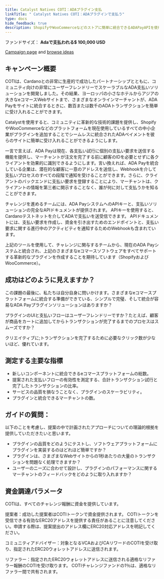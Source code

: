 ```yaml
---
title: Catalyst Natives COTI：ADAプラグイン支払
linkTitle: " Catalyst Natives COTI：ADAプラグインで支払う"
type: docs
hide_feedback: true
description: ShopifyやWooCommerceなどのストアに簡単に統合できるADAPayAPIを使用してADA支払いプラグインを作成します
---
```


ファンドサイズ： **Adaで支払われる$ 100,000 USD**

[Campaign page](https://cardano.ideascale.com/a/campaign-home/26256) and [browse ideas](https://cardano.ideascale.com/a/ideas/top/campaign-filter/byids/campaigns/26256/stage/unspecified)

## キャンペーン概要

COTIは、Cardanoとの非常に生産的で成功したパートナーシップとともに、コミュニティ向けの非常にユーザーフレンドリーでスケーラブルなADA支払いソリューションを開発しました。その結果、ヨーロッパの小さなホテルからアジアの大きなeコマースWebサイトまで、さまざまなオンラインマーチャントが、ADA Payをサイトに統合するときに、数百または数千のADAトランザクションを簡単に受け入れることができます。

Catalystを使用すると、コミュニティに革新的な技術的課題を提供し、ShopifyやWooCommerceなどのプラットフォームを現在使用しているすべての中小企業がプラグインを追加することでシームレスに統合されたADAペイメントを彼らのサイトに簡単に受け入れることができるようにします。

一言で言えば、ADA Payは現在、各支払い試行に個別の支払い要求を送信する機能を提供し、マーチャントが注文を完了する前に顧客のIDを必要とせずに各クライアントを効果的に識別できるようにします。言い換えれば、ADA Payを統合している企業は、潜在的な顧客に一意のアドレスを送信し、Webhookを介して支払いプロセスのすべての段階で通知を受けることができます。さらに、クライアントのバックエンドに支払い要求を登録することにより、マーチャントは、クライアントの情報を第三者に開示することなく、誰が何に対して支払うかを知ることができます。

チャレンジを進めるチームには、ADA PayシステムへのAPIキーと、支払いソリューションの完全なAPIドキュメントが提供されます。 APIキーを使用すると、Cardanoテストネットを介してADAで支払いを送受信できます。 APIドキュメントには、支払い要求を作成し、資金を引き出すためのエンドポイントと、支払い要求に関する進行中のアクティビティを通知するためのWebhookも含まれています。

上記のツールを使用して、チャレンジに関与するチームから、現在のADA Payシステムと統合され、上記のさまざまなeコマースソフトウェアをすべてサポートする革新的なプラグインを作成することを期待しています（ShopifyおよびWooCommerce）。

## 成功はどのように見えますか？

この課題の最後に、私たちは自分自身に問いかけます。さまざまなeコマースプラットフォームに統合する準備ができている、シンプルで完璧、そして統合が容易なADA Payプラグインソリューションはありますか？

プラグインのUIと支払いフローはユーザーフレンドリーですか？たとえば、顧客が商品をカートに追加してからトランザクションが完了するまでのプロセスはスムーズですか？

クリエイティブに;トランザクションを完了するために必要なクリック数が少ないほど、優れています。

## 測定する主要な指標

- 新しいコンポーネントに統合できるeコマースプラットフォームの総数。
- 提案された支払いフローの有効性を測定する、合計トランザクション試行と完了したトランザクションの比率。
- サービスの品質を損なうことなく、プラグインのスケーラビリティ。
- プラグインと統合できるマーチャントの数。

## ガイドの質問：

以下のことを考慮し、提案の中で計画されたアプローチについての理論的根拠を提供していただきたいと思います。

- プラグインの品質をどのようにテストし、ソフトウェアプラットフォームにプラグインを実装するのはどれほど簡単ですか？
- プラグインは、さまざまなWebサイトからの1秒あたりの大量のトランザクションを問題なく処理できますか？
- ユーザーのニーズに合わせて設計し、プラグインのパフォーマンスに関するマーチャントのフィードバックをどのように取り入れますか？

## 資金調達パラメータ

COTIは、すべてのチャレンジ報酬に資金を提供しています。

提案者：成功した提案者はCOTIトークンで資金提供されます。 COTIトークンを受信できる有効なERC20アドレスを提供する責任があることに注意してください。申請する際は、提案提出のアドレス欄にERC20対応アドレスを明記してください。

コミュニティアドバイザー：対象となるVCAおよびCAリワードのCOTIを受け取り、指定されたERC20ウォレットアドレスに送信されます。

リファラー：指定されたERC20ウォレットアドレスに送信される適格なリファラー報酬のCOTIを受け取ります。 COTIチャレンジファンドの1％は、適格なリファラー間で共有されます。
